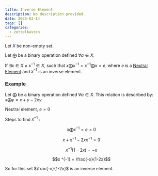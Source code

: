 ```yaml
---
title: Inverse Element
description: No description provided.
date: 2025-02-14
tags: []
categories:
  - zettelkasten
---
```


Let $X$ be non-empty set.

Let $\bigoplus$ be a binary operation defined $\forall a \in X$. 

If $\exists x \in X \land x ^{-1} \in X$, such that $x \bigoplus x ^{-1} = x ^{-1} \bigoplus x = e$, where $e$ is a [Neutral Element](Neutral%20Element.md) and $x^{-1}$ is an inverse element.

### Example

Let $\bigoplus$ be a binary operation defined $\forall a \in X$. This relation is described by: $x \bigoplus y = x + y - 2xy$ 

Neutral element, $e = 0$

Steps to find $x^{-1}$ :

$$x \bigoplus x^{-1} = e = 0$$

$$x + x ^{-1} - 2xx ^{-1} = 0$$

$$x ^{-1} (1-2x) = -x$$

$$x ^{-1} = \frac{-x}{1-2x}$$

So for this set $\frac{-x}{1-2x}$ is an inverse element.
